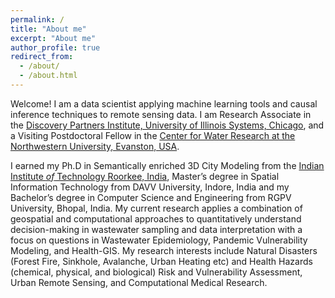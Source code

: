 ```yaml
---
permalink: /
title: "About me"
excerpt: "About me"
author_profile: true
redirect_from: 
  - /about/
  - /about.html
---
```


Welcome! I am a data scientist applying machine learning tools and causal
inference techniques to remote sensing data. I am Research Associate in the [Discovery Partners Institute, University of Illinois Systems, Chicago](https://dpi.uillinois.edu/), and a Visiting Postdoctoral Fellow in the [Center for Water Research at the Northwestern University, Evanston, USA](https://water.northwestern.edu/).

I earned my Ph.D in Semantically enriched 3D City Modeling from the
[Indian Institute *of* Technology Roorkee, India]([https://iitr.ac.in/]), 
Master’s degree in Spatial Information Technology from DAVV University, Indore, India 
and my Bachelor’s degree in Computer Science and Engineering from RGPV University, Bhopal, India.
My current research applies a combination of geospatial and computational approaches to quantitatively understand decision-making in wastewater sampling and data interpretation with a focus on questions in Wastewater Epidemiology, Pandemic Vulnerability Modeling, and Health-GIS. My research interests include Natural Disasters (Forest Fire, Sinkhole, Avalanche, Urban Heating etc) and Health Hazards (chemical, physical, and biological) Risk and Vulnerability Assessment, Urban Remote Sensing, and Computational Medical Research.

